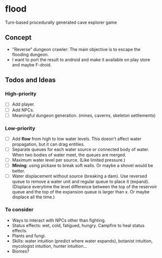 # flood

Turn-based procedurally generated cave explorer game

## Concept

- "Reverse" dungeon crawler: The main objective is to escape the flooding dungeon.
- I want to port the result to android and make it available on play store and maybe F-droid.

## Todos and Ideas

### High-priority

- [ ] Add player.
- [ ] Add NPCs.
- [ ] Meaningful dungeon generation. (mines, caverns, skeleton settlements)

### Low-priority

- [ ] Add **flow** from high to low water levels. This doesn't affect water propagation, but it can drag entities.
- [ ] Separate queues for each water source or connected body of water. When two bodies of water meet, the queues are merged.
- [ ] Maximum water level per source. (Like limited pressure.)
- [ ] **Mining**: using pickaxe to break soft walls. Or maybe a shovel would be better.
- [ ] Water displacement without source (breaking a dam). Use reversed queue to remove a water unit and regular queue to place it (expand). (Displace everytime the level difference between the top of the reservoir queue and the top of the expansion queue is larger than x. Or maybe displace all the time.)

### To consider

- Ways to interact with NPCs other than fighting.
- Status effects: wet, cold, fatigued, hungry. Campfire to heal status effects.
- Plants and fungi.
- Skills: water intuition (predict where water expands), botanist intuition, mycologist intuition, hunter intuition...
- Biomes?
